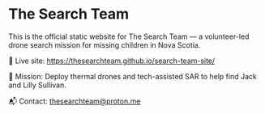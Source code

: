 # The Search Team

This is the official static website for The Search Team — a volunteer-led drone search mission for missing children in Nova Scotia.

🔗 Live site: https://thesearchteam.github.io/search-team-site/

🎯 Mission: Deploy thermal drones and tech-assisted SAR to help find Jack and Lilly Sullivan.

📬 Contact: thesearchteam@proton.me
